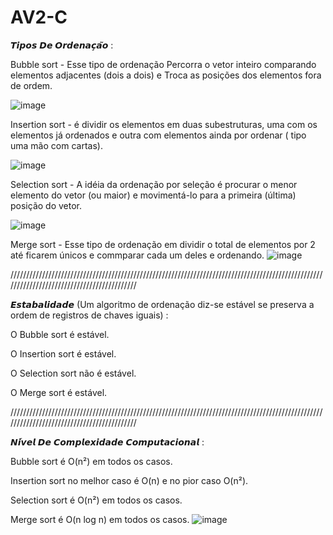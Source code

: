# AV2-C
𝙏𝙞𝙥𝙤𝙨 𝘿𝙚 𝙊𝙧𝙙𝙚𝙣𝙖𝙘̧𝙖̃𝙤 :

Bubble sort - Esse tipo de ordenação Percorra o vetor inteiro comparando elementos adjacentes (dois a dois) e Troca as posições dos elementos fora de ordem.

![image](https://user-images.githubusercontent.com/111072200/201198856-0fa6c942-2182-43fc-9582-62b70dfd32aa.png)


Insertion sort - é dividir os elementos em duas subestruturas, uma com os elementos já ordenados e outra com elementos ainda por ordenar ( tipo uma mão com cartas).

![image](https://user-images.githubusercontent.com/111072200/201200212-34cc3fb1-bc69-4d53-88bc-986b9f54b186.png)


Selection sort - A idéia da ordenação por seleção é procurar o menor elemento do vetor (ou maior) e movimentá-lo para a primeira (última) posição do vetor.

  ![image](https://user-images.githubusercontent.com/111072200/201202393-6840b3da-f008-404b-a69f-08931727fdf5.png)


Merge sort - Esse tipo de ordenação em dividir o total de elementos por 2 até ficarem únicos e commparar cada um deles e ordenando.
 ![image](https://user-images.githubusercontent.com/111072200/201202577-c9fe9863-2535-49ca-af4e-a9369d6911f8.png)


///////////////////////////////////////////////////////////////////////////////////////////////////////////////////////////////////////////

𝙀𝙨𝙩𝙖𝙗𝙖𝙡𝙞𝙙𝙖𝙙𝙚 (Um algoritmo de ordenação diz-se estável se preserva a ordem de registros de chaves iguais) :


O Bubble sort é estável.

O Insertion sort é estável.

O Selection sort não é estável.

O Merge sort é estável.

///////////////////////////////////////////////////////////////////////////////////////////////////////////////////////////////////////////

𝙉𝙞́𝙫𝙚𝙡 𝘿𝙚 𝘾𝙤𝙢𝙥𝙡𝙚𝙭𝙞𝙙𝙖𝙙𝙚 𝘾𝙤𝙢𝙥𝙪𝙩𝙖𝙘𝙞𝙤𝙣𝙖𝙡 :


Bubble sort é O(n²) em todos os casos.

Insertion sort no melhor caso é O(n) e no pior caso O(n²).

Selection sort é O(n²) em todos os casos.

Merge sort é O(n log n) em todos os casos.
![image](https://user-images.githubusercontent.com/111072200/201203366-5d174166-bbe6-4336-bcc2-f88a7625d921.png)








